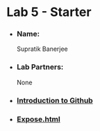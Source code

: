 # Lab 5 - Starter

- ### Name:
	Supratik Banerjee

- ### Lab Partners:
	None
	
- ### [Introduction to Github](https://link-url-here.org)

- ### [Expose.html](https://awesomesup.github.io/Lab5_Starter/)
